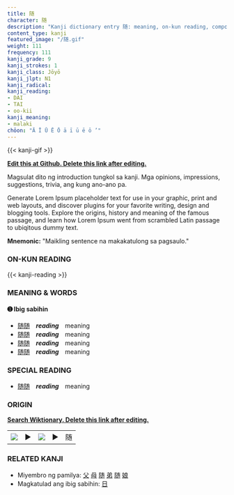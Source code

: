 ```yaml
---
title: 随
character: 随
description: "Kanji dictionary entry 随: meaning, on-kun reading, compounds, origin, related kanji"
content_type: kanji
featured_image: "/随.gif"
weight: 111
frequency: 111
kanji_grade: 9
kanji_strokes: 1
kanji_class: Jōyō
kanji_jlpt: N1
kanji_radical: 
kanji_reading: 
- DAI
- TAI
- oo-kii
kanji_meaning:
- malaki
chōon: "Ā Ī Ū Ē Ō ā ī ū ē ō ’"
---
```

[//]: # (Don't edit the line below. Kanji animated GIF code is automatically generated.)
{{< kanji-gif >}}

[//]: # (Edit below this line.)

**[Edit this at Github. Delete this link after editing.](https://github.com/tim0g/tim/tree/main/content/kanji/随/index.md)**

Magsulat dito ng introduction tungkol sa kanji. Mga opinions, impressions, suggestions, trivia, ang kung ano-ano pa.

Generate Lorem Ipsum placeholder text for use in your graphic, print and web layouts, and discover plugins for your favorite writing, design and blogging tools. Explore the origins, history and meaning of the famous passage, and learn how Lorem Ipsum went from scrambled Latin passage to ubiqitous dummy text.
 
**Mnemonic:** "Maikling sentence na makakatulong sa pagsaulo."

### ON-KUN READING

[//]: # (Don't edit the line below. ON-KUN READING code is automatically generated.)
{{< kanji-reading >}}

### MEANING & WORDS

#### ➊ **Ibig sabihin**
  - [随](../随)[随](../随)　***reading***　meaning
  - [随](../随)[随](../随)　***reading***　meaning
  - [随](../随)[随](../随)　***reading***　meaning
  - [随](../随)[随](../随)　***reading***　meaning

### SPECIAL READING
  - [随](../随)[随](../随)　***reading***　meaning

### ORIGIN

**[Search Wiktionary. Delete this link after editing.](https://wiktionary.org/wiki/随)**
<table class="kanji-table"><tr><td>
<img src="60px-随-bronze.svg.png">
</td><td>▶</td><td>
<img src="60px-随-oracle.svg.png">
</td><td>▶</td>
<td class="kanji-origin">随</td>
</tr></table>

### RELATED KANJI
- Miyembro ng pamilya: [父](../父) [母](../母) [随](../随) [弟](../弟) [随](../随) [娘](../娘)
- Magkatulad ang ibig sabihin: [日](../日)
